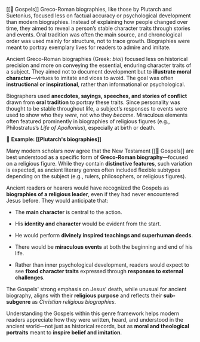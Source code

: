 [[📜 Gospels]]
Greco-Roman biographies, like those by Plutarch and Suetonius, focused less on factual accuracy or psychological development than modern biographies. Instead of explaining how people changed over time, they aimed to reveal a person’s stable character traits through stories and events. Oral tradition was often the main source, and chronological order was used mainly for structure, not to trace growth. Biographies were meant to portray exemplary lives for readers to admire and imitate.

Ancient Greco-Roman biographies (Greek: _bioi_) focused less on historical precision and more on conveying the essential, enduring character traits of a subject. They aimed not to document development but to **illustrate moral character**—virtues to imitate and vices to avoid. The goal was often **instructional or inspirational**, rather than informational or psychological.

Biographers used **anecdotes, sayings, speeches, and stories of conflict** drawn from **oral tradition** to portray these traits. Since personality was thought to be stable throughout life, a subject’s responses to events were used to show who they _were_, not who they _became_. Miraculous elements often featured prominently in biographies of religious figures (e.g., Philostratus’s _Life of Apollonius_), especially at birth or death.

📌 **Example: [[Plutarch's biographies]]**  

Many modern scholars now agree that the New Testament [[📜 Gospels]] are best understood as a specific form of **Greco-Roman biography**—focused on a religious figure. While they contain **distinctive features**, such variation is expected, as ancient literary genres often included flexible subtypes depending on the subject (e.g., rulers, philosophers, or religious figures).

Ancient readers or hearers would have recognized the Gospels as **biographies of a religious leader**, even if they had never encountered Jesus before. They would anticipate that:

- The **main character** is central to the action.
    
- His **identity and character** would be evident from the start.
    
- He would perform **divinely inspired teachings and superhuman deeds**.
    
- There would be **miraculous events** at both the beginning and end of his life.
    
- Rather than inner psychological development, readers would expect to see **fixed character traits** expressed through **responses to external challenges**.
    

The Gospels' strong emphasis on Jesus’ death, while unusual for ancient biography, aligns with their **religious purpose** and reflects their **sub-subgenre** as _Christian religious biographies_.

Understanding the Gospels within this genre framework helps modern readers appreciate how they were written, heard, and understood in the ancient world—not just as historical records, but as **moral and theological portraits** meant to **inspire belief and imitation**.